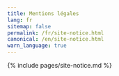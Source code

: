 ```yaml
---
title: Mentions légales
lang: fr
sitemap: false
permalink: /fr/site-notice.html
canonical: /en/site-notice.html
warn_language: true
---
```


{% include pages/site-notice.md %}
